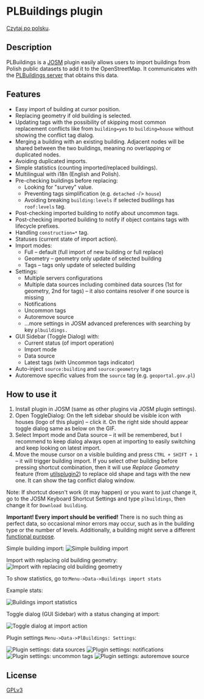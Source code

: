 # PLBuildings plugin
[Czytaj po polsku](README.md).

## Description
PLBuildings is a [JOSM](https://josm.openstreetmap.de/) plugin
easily allows users to import buildings from Polish public datasets to add it to the OpenStreetMap.
It communicates with the [PLBuildings server](https://github.com/praszuk/josm-plbuildings-server) that obtains this data.

## Features
- Easy import of building at cursor position.
- Replacing geometry if old building is selected.
- Updating tags with the possibility of skipping most common replacement conflicts like from `building=yes` to `building=house` without showing the conflict tag dialog.
- Merging a building with an existing building. Adjacent nodes will be shared between the two buildings, meaning no overlapping or duplicated nodes.
- Avoiding duplicated imports.
- Simple statistics (counting imported/replaced buildings).
- Multilingual with i18n (English and Polish).
- Pre-checking buildings before replacing:
  - Looking for "survey" value.
  - Preventing tags simplification (e.g. `detached` -/> `house`)
  - Avoiding breaking `building:levels` if selected budilings has `roof:levels` tag.
- Post-checking imported building to notify about uncommon tags.
- Post-checking imported building to notify if object contains tags with lifecycle prefixes.
- Handling `construction=*` tag.
- Statuses (current state of import action).
- Import modes:
  - Full – default (full import of new building or full replace)
  - Geometry – geometry only update of selected building
  - Tags – tags only update of selected building
- Settings:
  - Multiple servers configurations
  - Multiple data sources including combined data sources (1st for geometry, 2nd for tags) – it also contains resolver if one source is missing
  - Notifications
  - Uncommon tags
  - Autoremove source
  - ...more settings in JOSM advanced preferences with searching by key `plbuildings.`
- GUI Sidebar (Toggle Dialog) with:
  - Current status (of import operation)
  - Import mode
  - Data source
  - Latest tags (with Uncommon tags indicator)
- Auto-inject `source:building` and `source:geometry` tags
- Autoremove specific values from the `source` tag (e.g. `geoportal.gov.pl`)

## How to use it
1. Install plugin in JOSM (same as other plugins via JOSM plugin settings).
2. Open ToggleDialog: On the left sidebar should be visible icon with houses (logo of this plugin) – click it. On the right side should appear toggle dialog same as below on the GIF.
3. Select Import mode and Data source – it will be remembered, but I recommend to keep dialog always open at importing to easily switching and keep looking on latest import.
4. Move the mouse cursor on a visible building and press `CTRL + SHIFT + 1` – it will trigger building import. If you select other building before pressing shortcut combination, then it will use _Replace Geometry_ feature (from [utilsplugin2](https://wiki.openstreetmap.org/wiki/JOSM/Plugins/utilsplugin2))
   to replace old shape and tags with the new one. It can show the tag conflict dialog window.

Note: If shortcut doesn't work (it may happen) or you want to just change it, go to the JOSM Keyboard Shortcut Settings and type `plbuildings`,
then change it for `Download building`.

**Important! Every import should be verified!** There is no such thing as perfect data, so occasional minor errors may occur, such as in the building type or the number of levels. Additionally, a building might serve a different [functional purpose](https://wiki.openstreetmap.org/wiki/Key:building:use).


Simple building import:
![Simple building import](media/simple_import.gif)

Import with replacing old building geometry:
![Import with replacing old building geometry](media/import_with_replace.gif)

To show statistics, go to:`Menu->Data->Buildings import stats`

Example stats:

![Buildings import statistics](media/import_stats2.jpg)

Toggle dialog (GUI Sidebar) with a status changing at import:

![Toggle dialog at import action](media/toggledialog2.gif)

Plugin settings `Menu->Data->PlBuildings: Settings`:

![Plugin settings: data sources](media/settings_data_sources.png)
![Plugin settings: notifications](media/settings_notifications.png)
![Plugin settings: uncommon tags](media/settings_uncommon_tags.png)
![Plugin settings: autoremove source](media/settings_autoremove_source.png)

## License
[GPLv3](LICENSE)